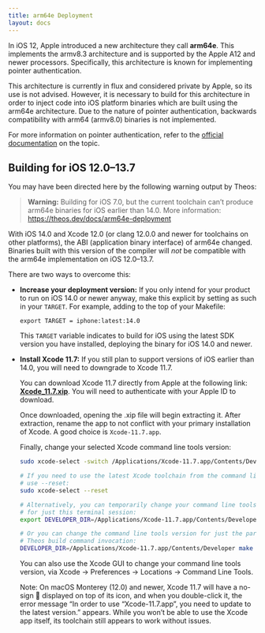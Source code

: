 ```yaml
---
title: arm64e Deployment
layout: docs
---
```


In iOS 12, Apple introduced a new architecture they call **arm64e**. This implements the armv8.3 architecture and is supported by the Apple A12 and newer processors. Specifically, this architecture is known for implementing pointer authentication.

This architecture is currently in flux and considered private by Apple, so its use is not advised. However, it is necessary to build for this architecture in order to inject code into iOS platform binaries which are built using the arm64e architecture. Due to the nature of pointer authentication, backwards compatibility with arm64 (armv8.0) binaries is not implemented.

For more information on pointer authentication, refer to the [official documentation](https://developer.apple.com/documentation/security/preparing_your_app_to_work_with_pointer_authentication) on the topic.

## Building for iOS 12.0–13.7
You may have been directed here by the following warning output by Theos:

> **Warning:** Building for iOS 7.0, but the current toolchain can’t produce arm64e binaries for iOS earlier than 14.0. More information: https://theos.dev/docs/arm64e-deployment

With iOS 14.0 and Xcode 12.0 (or clang 12.0.0 and newer for toolchains on other platforms), the ABI (application binary interface) of arm64e changed. Binaries built with this version of the compiler will *not* be compatible with the arm64e implementation on iOS 12.0–13.7.

There are two ways to overcome this:

* **Increase your deployment version:** If you only intend for your product to run on iOS 14.0 or newer anyway, make this explicit by setting as such in your `TARGET`. For example, adding to the top of your Makefile:

  ```make
  export TARGET = iphone:latest:14.0
  ```

  This `TARGET` variable indicates to build for iOS using the latest SDK version you have installed, deploying the binary for iOS 14.0 and newer.

* **Install Xcode 11.7:** If you still plan to support versions of iOS earlier than 14.0, you will need to downgrade to Xcode 11.7.

  You can download Xcode 11.7 directly from Apple at the following link: [**Xcode_11.7.xip**](https://developer.apple.com/services-account/download?path=/Developer_Tools/Xcode_11.7/Xcode_11.7.xip). You will need to authenticate with your Apple ID to download.

  Once downloaded, opening the .xip file will begin extracting it. After extraction, rename the app to not conflict with your primary installation of Xcode. A good choice is `Xcode-11.7.app`.

  Finally, change your selected Xcode command line tools version:

  ```bash
  sudo xcode-select -switch /Applications/Xcode-11.7.app/Contents/Developer

  # If you need to use the latest Xcode toolchain from the command line,
  # use --reset:
  sudo xcode-select --reset

  # Alternatively, you can temporarily change your command line tools version
  # for just this terminal session:
  export DEVELOPER_DIR=/Applications/Xcode-11.7.app/Contents/Developer

  # Or you can change the command line tools version for just the particular
  # Theos build command invocation:
  DEVELOPER_DIR=/Applications/Xcode-11.7.app/Contents/Developer make package
  ```

  You can also use the Xcode GUI to change your command line tools version, via Xcode &rarr; Preferences &rarr; Locations &rarr; Command Line Tools.

  Note: On macOS Monterey (12.0) and newer, Xcode 11.7 will have a no-sign 🚫 displayed on top of its icon, and when you double-click it, the error message “In order to use “Xcode-11.7.app”, you need to update to the latest version.” appears. While you won’t be able to use the Xcode app itself, its toolchain still appears to work without issues.

